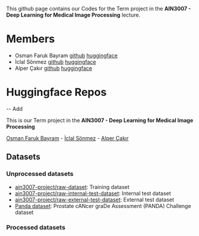 
This github page contains our Codes for the Term project in the **AIN3007 - Deep Learning for Medical Image Processing** lecture.


# Members

- Osman Faruk Bayram [github](https://github.com/osbm) [huggingface](https://huggingface.co/osbm)
- İclal Sönmez [github](https://github.com/iclalsonmez) [huggingface]()
- Alper Çakır [github](https://github.com/Alperitoo) [huggingface]()

# Huggingface Repos

-- Add

This is our Term project in the **AIN3007 - Deep Learning for Medical Image Processing**

[Osman Faruk Bayram](https://huggingface.co/osbm) - [İclal Sönmez](https://huggingface.co/iclallalala) - [Alper Çakır](https://huggingface.co/Alperitoo)

## Datasets

### Unprocessed datasets 

- [ain3007-project/raw-dataset](https://huggingface.co/datasets/ain3007-project/raw-dataset): Training dataset
- [ain3007-project/raw-internal-test-dataset](https://huggingface.co/datasets/ain3007-project/raw-internal-test-dataset): Internal test dataset
- [ain3007-project/raw-external-test-dataset](https://huggingface.co/datasets/ain3007-project/raw-external-test-dataset): External test dataset
- [Panda dataset](https://www.kaggle.com/competitions/prostate-cancer-grade-assessment/data): Prostate cANcer graDe Assessment (PANDA) Challenge dataset

### Processed datasets